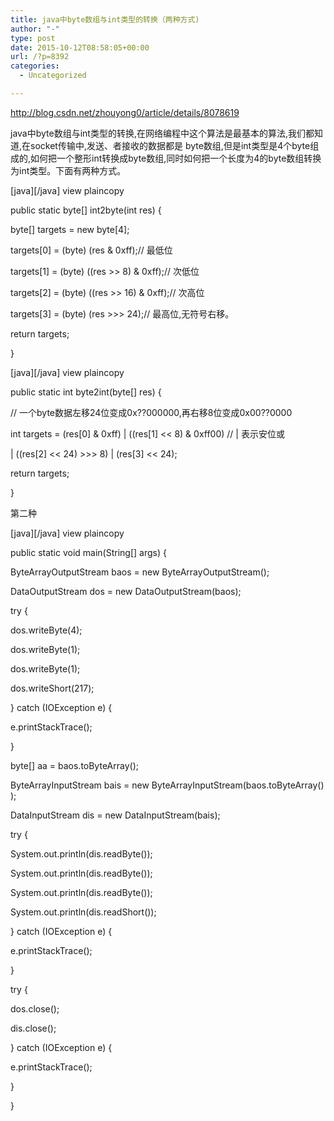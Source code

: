 ```yaml
---
title: java中byte数组与int类型的转换（两种方式) 
author: "-"
type: post
date: 2015-10-12T08:58:05+00:00
url: /?p=8392
categories:
  - Uncategorized

---
```

http://blog.csdn.net/zhouyong0/article/details/8078619

java中byte数组与int类型的转换,在网络编程中这个算法是最基本的算法,我们都知道,在socket传输中,发送、者接收的数据都是 byte数组,但是int类型是4个byte组成的,如何把一个整形int转换成byte数组,同时如何把一个长度为4的byte数组转换为int类型。下面有两种方式。


[java][/java] view plaincopy

public static byte[] int2byte(int res) {
  
byte[] targets = new byte[4];

targets[0] = (byte) (res & 0xff);// 最低位
  
targets[1] = (byte) ((res >> 8) & 0xff);// 次低位
  
targets[2] = (byte) ((res >> 16) & 0xff);// 次高位
  
targets[3] = (byte) (res >>> 24);// 最高位,无符号右移。
  
return targets;
  
}
  
[java][/java] view plaincopy

public static int byte2int(byte[] res) {
  
// 一个byte数据左移24位变成0x??000000,再右移8位变成0x00??0000

int targets = (res[0] & 0xff) | ((res[1] << 8) & 0xff00) // | 表示安位或
  
| ((res[2] << 24) >>> 8) | (res[3] << 24);
  
return targets;
  
}
  
第二种

[java][/java] view plaincopy

public static void main(String[] args) {
  
ByteArrayOutputStream baos = new ByteArrayOutputStream();
  
DataOutputStream dos = new DataOutputStream(baos);
  
try {
  
dos.writeByte(4);
  
dos.writeByte(1);
  
dos.writeByte(1);
  
dos.writeShort(217);
  
} catch (IOException e) {
  
e.printStackTrace();
  
}

byte[] aa = baos.toByteArray();
  
ByteArrayInputStream bais = new ByteArrayInputStream(baos.toByteArray());
  
DataInputStream dis = new DataInputStream(bais);

try {
  
System.out.println(dis.readByte());
  
System.out.println(dis.readByte());
  
System.out.println(dis.readByte());
  
System.out.println(dis.readShort());
  
} catch (IOException e) {
  
e.printStackTrace();
  
}
  
try {
  
dos.close();
  
dis.close();
  
} catch (IOException e) {
  
e.printStackTrace();
  
}
  
}